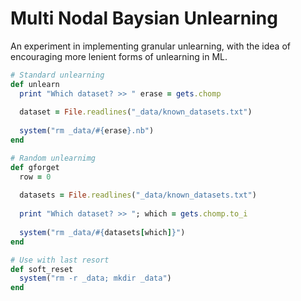 # Multi Nodal Baysian Unlearning
An experiment in implementing granular unlearning, with the idea of encouraging more lenient forms of unlearning in ML.

~~~ruby
# Standard unlearning
def unlearn
  print "Which dataset? >> " erase = gets.chomp
  
  dataset = File.readlines("_data/known_datasets.txt")
  
  system("rm _data/#{erase}.nb")
end

# Random unlearnimg
def gforget
  row = 0
  
  datasets = File.readlines("_data/known_datasets.txt")
  
  print "Which dataset? >> "; which = gets.chomp.to_i
  
  system("rm _data/#{datasets[which]}")
end

# Use with last resort
def soft_reset
  system("rm -r _data; mkdir _data")
end
~~~
